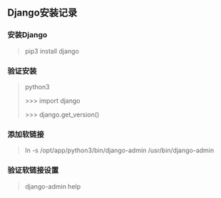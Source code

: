 ## **Django安装记录**

### 安装Django

> pip3 install django

### 验证安装

> python3
>
> \>>> import django
>
> \>>> django.get_version()

### 添加软链接

> ln -s /opt/app/python3/bin/django-admin /usr/bin/django-admin

### 验证软链接设置

> django-admin help